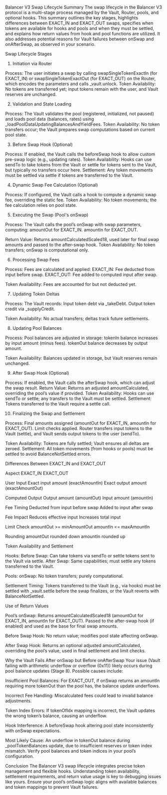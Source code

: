 Balancer V3 Swap Lifecycle Summary
The swap lifecycle in the Balancer V3 protocol is a multi-stage process managed by the Vault, Router, pools, and optional hooks. This summary outlines the key stages, highlights differences between EXACT_IN and EXACT_OUT swaps, specifies when tokens are available for hooks and pools and when they must be settled, and explains how return values from hook and pool functions are utilized. It also addresses potential reasons for Vault failures between onSwap and onAfterSwap, as observed in your scenario.

Swap Lifecycle Stages
1. Initiation via Router

Process: The user initiates a swap by calling swapSingleTokenExactIn (for EXACT_IN) or swapSingleTokenExactOut (for EXACT_OUT) on the Router, which encodes the parameters and calls _vault.unlock.
Token Availability: No tokens are transferred yet; input tokens remain with the user, and Vault reserves are unchanged.

2. Validation and State Loading

Process: The Vault validates the pool (registered, initialized, not paused) and loads pool data (balances, rates) using _loadPoolDataUpdatingBalancesAndYieldFees.
Token Availability: No token transfers occur; the Vault prepares swap computations based on current pool state.

3. Before Swap Hook (Optional)

Process: If enabled, the Vault calls the beforeSwap hook to allow custom pre-swap logic (e.g., updating rates).
Token Availability: Hooks can use sendTo to take tokens from the Vault or settle for tokens sent to the Vault, but typically no transfers occur here.
Settlement: Any token movements must be settled via settle if tokens are transferred to the Vault.

4. Dynamic Swap Fee Calculation (Optional)

Process: If configured, the Vault calls a hook to compute a dynamic swap fee, overriding the static fee.
Token Availability: No token movements; the fee calculation relies on pool state.

5. Executing the Swap (Pool's onSwap)

Process: The Vault calls the pool’s onSwap with swap parameters, computing:
amountOut for EXACT_IN.
amountIn for EXACT_OUT.


Return Value: Returns amountCalculatedScaled18, used later for final swap amounts and passed to the after-swap hook.
Token Availability: No token transfers; onSwap is computational only.

6. Processing Swap Fees

Process: Fees are calculated and applied:
EXACT_IN: Fee deducted from input before swap.
EXACT_OUT: Fee added to computed input after swap.


Token Availability: Fees are accounted for but not deducted yet.

7. Updating Token Deltas

Process: The Vault records:
Input token debt via _takeDebt.
Output token credit via _supplyCredit.


Token Availability: No actual transfers; deltas track future settlements.

8. Updating Pool Balances

Process: Pool balances are adjusted in storage:
tokenIn balance increases by input amount (minus fees).
tokenOut balance decreases by output amount.


Token Availability: Balances updated in storage, but Vault reserves remain unchanged.

9. After Swap Hook (Optional)

Process: If enabled, the Vault calls the afterSwap hook, which can adjust the swap result.
Return Value: Returns an adjusted amountCalculated, overriding the pool’s value if provided.
Token Availability: Hooks can use sendTo or settle; any transfers to the Vault must be settled.
Settlement: Tokens transferred to the Vault require a settle call.

10. Finalizing the Swap and Settlement

Process: 
Final amounts assigned (amountOut for EXACT_IN, amountIn for EXACT_OUT).
Limit checks applied.
Router transfers input tokens to the Vault (settle), and Vault sends output tokens to the user (sendTo).


Token Availability: Tokens are fully settled; Vault ensures all deltas are zeroed.
Settlement: All token movements (from hooks or pools) must be settled to avoid BalanceNotSettled errors.


Differences Between EXACT_IN and EXACT_OUT



Aspect
EXACT_IN
EXACT_OUT



User Input
Exact input amount (exactAmountIn)
Exact output amount (exactAmountOut)


Computed Output
Output amount (amountOut)
Input amount (amountIn)


Fee Timing
Deducted from input before swap
Added to input after swap


Fee Impact
Reduces effective input
Increases total input


Limit Check
amountOut >= minAmountOut
amountIn <= maxAmountIn


Rounding
amountOut rounded down
amountIn rounded up



Token Availability and Settlement

Hooks:
Before Swap: Can take tokens via sendTo or settle tokens sent to the Vault via settle.
After Swap: Same capabilities; must settle any tokens transferred to the Vault.


Pools:
onSwap: No token transfers; purely computational.


Settlement Timing: Tokens transferred to the Vault (e.g., via hooks) must be settled with _vault.settle before the swap finalizes, or the Vault reverts with BalanceNotSettled.


Use of Return Values

Pool’s onSwap:
Returns amountCalculatedScaled18 (amountOut for EXACT_IN, amountIn for EXACT_OUT).
Passed to the after-swap hook (if enabled) and used as the base for final swap amounts.


Before Swap Hook:
No return value; modifies pool state affecting onSwap.


After Swap Hook:
Returns an optional adjusted amountCalculated, overriding the pool’s value, used in final settlement and limit checks.




Why the Vault Fails After onSwap but Before onAfterSwap
Your issue (Vault failing with arithmetic underflow or overflow (0x11)) likely occurs during pool balance updates (Stage 8). Possible causes include:

Insufficient Pool Balances:
For EXACT_OUT, if onSwap returns an amountIn requiring more tokenOut than the pool has, the balance update underflows.


Incorrect Fee Handling:
Miscalculated fees could lead to invalid balance adjustments.


Token Index Errors:
If tokenOfIdx mapping is incorrect, the Vault updates the wrong token’s balance, causing an underflow.


Hook Interference:
A beforeSwap hook altering pool state inconsistently with onSwap expectations.



Most Likely Cause: An underflow in tokenOut balance during _poolTokenBalances update, due to insufficient reserves or token index mismatch. Verify pool balances and token indices in your pool’s configuration.

Conclusion
The Balancer V3 swap lifecycle integrates precise token management and flexible hooks. Understanding token availability, settlement requirements, and return value usage is key to debugging issues like yours. Ensure your pool’s onSwap logic aligns with available balances and token mappings to prevent Vault failures.
